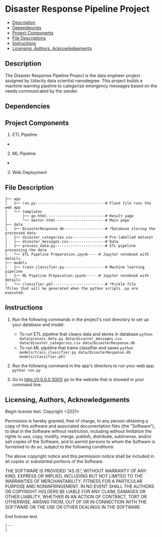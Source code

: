 # Disaster Response Pipeline Project

- [Description](#Description)
- [Dependencies](#Dependencies)
- [Project Components](#Components)
- [File Descriptions](#File-Descriptions)
- [Instructions](#How-To-Run-This-Project)
- [Licensing, Authors, Acknowledgements](#License)

## Description <a name="Description"></a>

The Disaster Response Pipeline Project is the data engineer project assigned by Udacity data scientist nanodegree. This project builds a machine learning pipeline to categorize emergency messages based on the needs communicated by the sender. 

## Dependencies <a name="Dependencies"></a>




## Project Components <a name="Components"></a>

1. ETL Pipeline
- 
2. ML Pipeline
- 
3. Web Deployment

## File Description <a name="File-Descriptions"></a>

```
├── app
│   ├── run.py--------------------------------# Flask file runs the web app
│   └── templates
│       ├── go.html---------------------------# Result page
│       └── master.html-----------------------# Main page
├── data
│   ├── DisasterResponse.db-------------------# *Database storing the processed data
│   ├── disaster_categories.csv---------------# Pre-labelled dataset
│   ├── disaster_messages.csv-----------------# Data
│   ├── process_data.py-----------------------# ETL pipeline processing the data
|   └── ETL Pipeline Preparation.ipynb-----# Jupyter notebook with details
├── models
|   ├── train_classifier.py-------------------# Machine learning pipeline
│   ├── ML Pipeline Preparation.ipynb------# Jupyter notebook with details
|   └── classifier.pkl------------------------# *Pickle file
*Files that will be generated when the python scripts .py are executed.
```

## Instructions <a name="How-To-Run-This-Project"></a>

1. Run the following commands in the project's root directory to set up your database and model.

    - To run ETL pipeline that cleans data and stores in database
        `python data/process_data.py data/disaster_messages.csv data/disaster_categories.csv data/DisasterResponse.db`
    - To run ML pipeline that trains classifier and saves
        `python models/train_classifier.py data/DisasterResponse.db models/classifier.pkl`

2. Run the following command in the app's directory to run your web app.
    `python run.py`

3. Go to http://0.0.0.0:3001/ go to the website that is showed in your command line.


## Licensing, Authors, Acknowledgements <a name="License"></a>

Begin license text.
Copyright <2021> <COPYRIGHT Yuan Qiu>

Permission is hereby granted, free of charge, to any person obtaining a copy of this software and associated documentation files (the "Software"), to deal in the Software without restriction, including without limitation the rights to use, copy, modify, merge, publish, distribute, sublicense, and/or sell copies of the Software, and to permit persons to whom the Software is furnished to do so, subject to the following conditions:

The above copyright notice and this permission notice shall be included in all copies or substantial portions of the Software.

THE SOFTWARE IS PROVIDED "AS IS", WITHOUT WARRANTY OF ANY KIND, EXPRESS OR IMPLIED, INCLUDING BUT NOT LIMITED TO THE WARRANTIES OF MERCHANTABILITY, FITNESS FOR A PARTICULAR PURPOSE AND NONINFRINGEMENT. IN NO EVENT SHALL THE AUTHORS OR COPYRIGHT HOLDERS BE LIABLE FOR ANY CLAIM, DAMAGES OR OTHER LIABILITY, WHETHER IN AN ACTION OF CONTRACT, TORT OR OTHERWISE, ARISING FROM, OUT OF OR IN CONNECTION WITH THE SOFTWARE OR THE USE OR OTHER DEALINGS IN THE SOFTWARE.

End license text.


```
|---
|

```